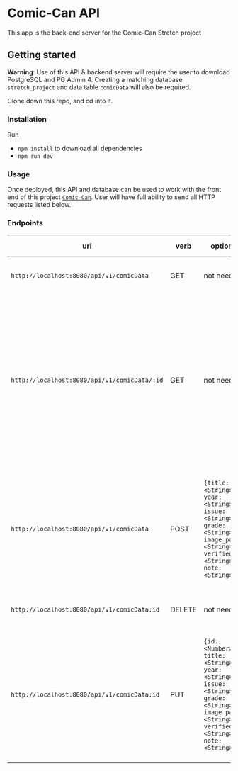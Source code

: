 # Comic-Can API

This app is the back-end server for the Comic-Can Stretch project

## Getting started
**Warning**: Use of this API & backend server will require the user to download PostgreSQL and PG Admin 4. Creating a matching database `stretch_project` and data table `comicData` will also be required.

Clone down this repo, and cd into it.

### Installation
Run
- `npm install` to download all dependencies
- `npm run dev`

### Usage
Once deployed, this API and database can be used to work with the front end of this project [`Comic-Can`](https://github.com/Speekins/stretch-project). User will have full ability to send all HTTP requests listed below.

### Endpoints

| url | verb | options | sample response |
| ----|------|---------|---------------- |
| `http://localhost:8080/api/v1/comicData` | GET | not needed | An array containing all existing comics |
| `http://localhost:8080/api/v1/comicData/:id` | GET | not needed | Array of the requested comic: `[{id: <Number> , title: <String>, year: <String>, issue: <String>, grade: <String>, image_path: <String>, verified: <String>, note: <String>, created_at: <String>, updated_at: <String>}]` |
| `http://localhost:8080/api/v1/comicData` | POST | `{title: <String>, year: <String>, issue: <String>, grade: <String>, image_path: <String>, verified: <String>, note: <String>}.` | Created object: `{id: <Number> , title: <String>, year: <String>, issue: <String>, grade: <String>, image_path: <String>, verified: <String>, note: <String>}.` |
| `http://localhost:8080/api/v1/comicData:id` | DELETE | not needed |  "`Comic with id:<Number> was deleted`" |
| `http://localhost:8080/api/v1/comicData:id` | PUT | `{id: <Number> , title: <String>, year: <String>, issue: <String>, grade: <String>, image_path: <String>, verified: <String>, note: <String>}.`| The updated object: `{id: <Number> , title: <String>, year: <String>, issue: <String>, grade: <String>, image_path: <String>, verified: <String>, note: <String>}.`

